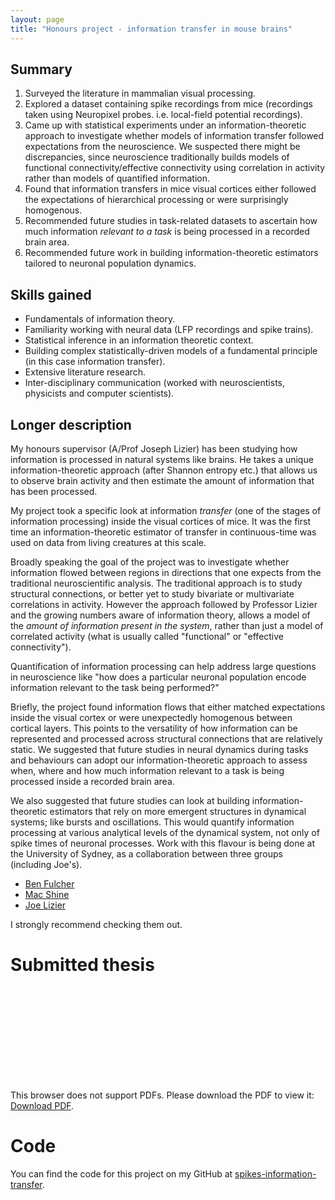 ```yaml
---
layout: page
title: "Honours project - information transfer in mouse brains"
---
```


## Summary

1. Surveyed the literature in mammalian visual processing.
2. Explored a dataset containing spike recordings from mice (recordings taken 
using Neuropixel probes. i.e. local-field potential recordings).
3. Came up with statistical experiments under an information-theoretic approach
to investigate whether models of information transfer followed expectations from
the neuroscience. We suspected there might be discrepancies, since neuroscience
traditionally builds models of functional connectivity/effective connectivity using
correlation in activity rather than models of quantified information.
4. Found that information transfers in mice visual cortices either followed the 
expectations of hierarchical processing or were surprisingly homogenous.
5. Recommended future studies in task-related datasets to ascertain how much
information *relevant to a task* is being processed in a recorded brain area.
6. Recommended future work in building information-theoretic estimators tailored
to neuronal population dynamics.

## Skills gained 

- Fundamentals of information theory.
- Familiarity working with neural data (LFP recordings and spike trains).
- Statistical inference in an information theoretic context.
- Building complex statistically-driven models of a fundamental principle
(in this case information transfer).
- Extensive literature research. 
- Inter-disciplinary communication (worked with neuroscientists, physicists and
computer scientists).

## Longer description

My honours supervisor (A/Prof Joseph Lizier) has been studying how information is processed in natural systems like brains. He takes a unique information-theoretic approach (after Shannon entropy etc.) that allows us to observe brain activity and then estimate the amount of information that has been processed.

My project took a specific look at information *transfer* (one of the stages of information processing) inside the visual cortices of mice. It was the first time an information-theoretic estimator of transfer in continuous-time was used on data from living creatures at this scale.

Broadly speaking the goal of the project was to investigate whether information flowed between regions in directions that one expects from the traditional neuroscientific analysis. The traditional approach is to study structural connections, or better yet to study bivariate or multivariate correlations in activity. However the approach followed by Professor Lizier and the growing numbers aware of information theory, allows a model of the *amount of information present in the system*, rather than just a model of correlated activity (what is usually called "functional" or "effective connectivity").

Quantification of information processing can help address large questions in neuroscience like "how does a particular neuronal population encode information relevant to the task being performed?"

Briefly, the project found information flows that either matched expectations inside the visual cortex or were unexpectedly homogenous between cortical layers. This points to the versatility of how information can be represented and processed across structural connections that are relatively static. We suggested that future studies in neural dynamics during tasks and behaviours can adopt our information-theoretic approach to assess when, where and how much information relevant to a task is being processed inside a recorded brain area.

We also suggested that future studies can look at building information-theoretic
estimators that rely on more emergent structures in dynamical systems; like
bursts and oscillations. This would quantify information processing at various
analytical levels of the dynamical system, not only of spike times of neuronal 
processes. Work with this flavour is being done at the University of Sydney,
as a collaboration between three groups (including Joe's).
- [Ben Fulcher](https://dynamicsandneuralsystems.github.io/)
- [Mac Shine](https://shine-lab.org/research/)
- [Joe Lizier](https://www.sydney.edu.au/engineering/about/our-people/academic-staff/joseph-lizier.html)

I strongly recommend checking them out.

# Submitted thesis

<object data="{site.github.url}" type="application/pdf" width="700px" height="700px">
    <embed src="{site.github.url}">
        <p>This browser does not support PDFs. Please download the PDF to view it: <a href="http://yoursite.com/the.pdf">Download PDF</a>.</p>
    </embed>
</object>


# Code

You can find the code for this project on my GitHub at 
[spikes-information-transfer](https://github.com/preqon/spikes-information-transfer).
